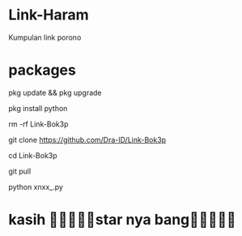 # Link-Haram
Kumpulan link porono

# packages
pkg update && pkg upgrade

pkg install python 

rm -rf Link-Bok3p 

git clone https://github.com/Dra-ID/Link-Bok3p

cd Link-Bok3p 

git pull

python xnxx_.py

# kasih 🌟🌟🌟🌟🌟star nya bang🌟🌟🌟🌟🌟
